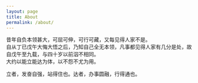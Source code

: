 ```yaml
---
layout: page
title: About
permalink: /about/
---
```


昔年自负本领甚大，可屈可伸，可行可藏，又每见得人家不是。  
自从丁已戊午大悔大悟之后，乃知自己全无本领，凡事都见得人家有几分是处，故自戊午至九载，与四十岁以前泅不相同。  
大约以能立能达为体，以不怨不尤为用。  
  
立者，发奋自强，站得住也。达者，办事圆融，行得通也。  


